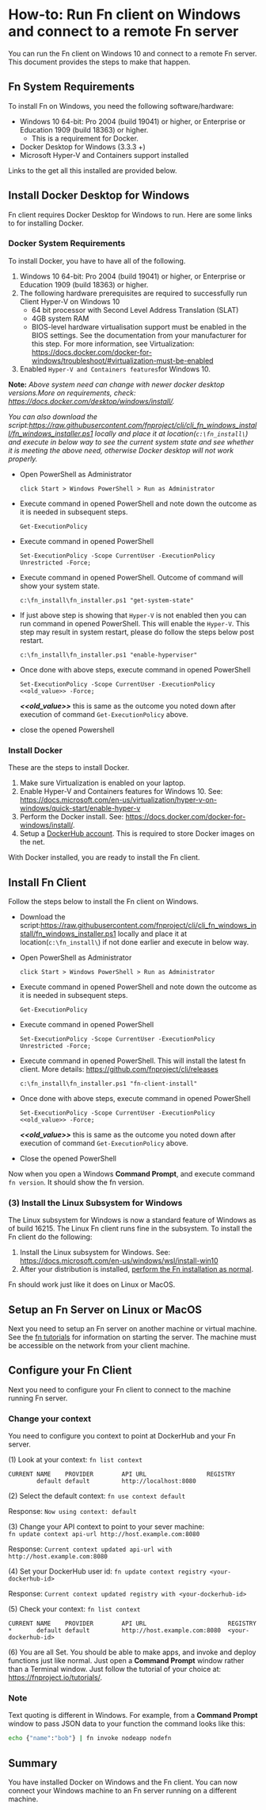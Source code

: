 # How-to: Run Fn client on Windows and connect to a remote Fn server 
You can run the Fn client on Windows 10 and connect to a remote Fn server. This document provides the steps to make that happen.

## Fn System Requirements
To install Fn on Windows, you need the following software/hardware:

* Windows 10 64-bit: Pro 2004 (build 19041) or higher, or Enterprise or Education 1909 (build 18363) or higher.
    * This is a requirement for Docker.
* Docker Desktop for Windows (3.3.3 +)
* Microsoft Hyper-V and Containers support installed 

Links to the get all this installed are provided below.


## Install Docker Desktop for Windows
Fn client requires Docker Desktop for Windows to run. Here are some links to for installing Docker.

### Docker System Requirements
To install Docker, you have to have all of the following.

1. Windows 10 64-bit: Pro 2004 (build 19041) or higher, or Enterprise or Education 1909 (build 18363) or higher.
2. The following hardware prerequisites are required to successfully run Client Hyper-V on Windows 10
   - 64 bit processor with Second Level Address Translation (SLAT)
   - 4GB system RAM
   - BIOS-level hardware virtualisation support must be enabled in the BIOS settings. See the documentation from your manufacturer for this step. For more information, see Virtualization: <https://docs.docker.com/docker-for-windows/troubleshoot/#virtualization-must-be-enabled>
3. Enabled ```Hyper-V and Containers features```for Windows 10.

**Note:** *Above system need can change with newer docker desktop versions.More on requirements, check: <https://docs.docker.com/desktop/windows/install/>.*

 *You can also download the script:<https://raw.githubusercontent.com/fnproject/cli/cli_fn_windows_install/fn_windows_installer.ps1> locally and place it at location(```c:\fn_install\```) and execute in below way to see the current system state and see whether it is meeting the above need, otherwise Docker desktop will not work properly.*
-  Open PowerShell as Administrator
   ```
   click Start > Windows PowerShell > Run as Administrator
   ```
-  Execute command in opened PowerShell and note down the outcome as it is needed in subsequent steps.
   ```
   Get-ExecutionPolicy
   ```
-  Execute command in opened PowerShell
   ```
   Set-ExecutionPolicy -Scope CurrentUser -ExecutionPolicy Unrestricted -Force;
   ```

-  Execute command in opened PowerShell. Outcome of command will show your system state.
   ```
   c:\fn_install\fn_installer.ps1 "get-system-state"
   ```
    
- If just above step is showing that ```Hyper-V``` is not enabled then you can run command in opened PowerShell. This will enable the ```Hyper-V```. 
  This step may result in system restart, please do follow the steps below post restart. 

    ```
   c:\fn_install\fn_installer.ps1 "enable-hyperviser"
   ```
   
- Once done with above steps, execute command in opened PowerShell
  ```
  Set-ExecutionPolicy -Scope CurrentUser -ExecutionPolicy <<old_value>> -Force;
  ```

    ***<<old_value>>*** this is same as the outcome you noted down after execution of command ```Get-ExecutionPolicy``` above.
    

- close the opened Powershell

### Install Docker
These are the steps to install Docker.

1. Make sure Virtualization is enabled on your laptop.
2. Enable Hyper-V and Containers features for Windows 10. See: <https://docs.microsoft.com/en-us/virtualization/hyper-v-on-windows/quick-start/enable-hyper-v>
3. Perform the Docker install. See:  <https://docs.docker.com/docker-for-windows/install/>.
4. Setup a [DockerHub account](https://hub.docker.com/signup). This is required to store Docker images on the net.
   
 
With Docker installed, you are ready to install the Fn client.

## Install Fn Client
Follow the steps below to install the Fn client on Windows.

-  Download the script:<https://raw.githubusercontent.com/fnproject/cli/cli_fn_windows_install/fn_windows_installer.ps1> locally and place it at location(```c:\fn_install\```) if not done earlier and execute in below way.


-  Open PowerShell as Administrator
   ```
   click Start > Windows PowerShell > Run as Administrator
   ```
-  Execute command in opened PowerShell and note down the outcome as it is needed in subsequent steps.
   ```
   Get-ExecutionPolicy
   ```
   
-  Execute command in opened PowerShell
   ```
   Set-ExecutionPolicy -Scope CurrentUser -ExecutionPolicy Unrestricted -Force;
   ```
-  Execute command in opened PowerShell. This will install the latest fn client. More details: <https://github.com/fnproject/cli/releases>
   ```
   c:\fn_install\fn_installer.ps1 "fn-client-install"
   ```
      
- Once done with above steps, execute command in opened PowerShell
  ```
  Set-ExecutionPolicy -Scope CurrentUser -ExecutionPolicy <<old_value>> -Force;
  ```

    ***<<old_value>>*** this is same as the outcome you noted down after execution of command ```Get-ExecutionPolicy``` above.
    

- Close the opened PowerShell

Now when you open a Windows **Command Prompt**, and execute command ```fn version```. It should show the fn version.

### (3) Install the Linux Subsystem for Windows
The Linux subsystem for Windows is now a standard feature of Windows as of build 16215. The Linux Fn client runs fine in the subsystem. To install the Fn client do the following:

1. Install the Linux subsystem for Windows. See: <https://docs.microsoft.com/en-us/windows/wsl/install-win10>
2. After your distribution is installed, [perform the Fn installation as normal](https://fnproject.io/tutorials/install/).

Fn should work just like it does on Linux or MacOS.


## Setup an Fn Server on Linux or MacOS
Next you need to setup an Fn server on another machine or virtual machine. See the [fn tutorials](https://fnproject.io/tutorials/) for information on starting the server. The machine must be accessible on the network from your client machine.

## Configure your Fn Client
Next you need to configure your Fn client to connect to the machine running Fn server.

### Change your context
You need to configure you context to point at DockerHub and your Fn server.

(1) Look at your context:  `fn list context`
```
CURRENT NAME    PROVIDER        API URL                 REGISTRY
        default default         http://localhost:8080
```

(2) Select the default context: `fn use context default`

Response: `Now using context: default`

(3) Change your API context to point to your sever machine:  
`fn update context api-url http://host.example.com:8080`  

Response: `Current context updated api-url with http://host.example.com:8080`

(4) Set your DockerHub user id: `fn update context registry <your-dockerhub-id>`  

Response: `Current context updated registry with <your-dockerhub-id>`

(5) Check your context: `fn list context`

```
CURRENT NAME    PROVIDER        API URL                       REGISTRY
*       default default         http://host.example.com:8080  <your-dockerhub-id>
```

(6) You are all Set. You should be able to make apps, and invoke and deploy functions just like normal. Just open a **Command Prompt** window rather than a Terminal window. Just follow the tutorial of your choice at: <https://fnproject.io/tutorials/>.

### Note
Text quoting is different in Windows. For example, from a **Command Prompt** window to pass JSON data to your function the command looks like this:

```sh
echo {"name":"bob"} | fn invoke nodeapp nodefn
```

## Summary
You have installed Docker on Windows and the Fn client. You can now connect your Windows machine to an Fn server running on a different machine.
